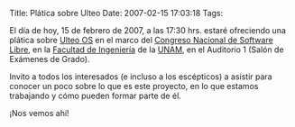 Title: Plática sobre Ulteo
Date: 2007-02-15 17:03:18
Tags: 

<p>El día de hoy, 15 de febrero de 2007, a las 17:30 hrs. estaré ofreciendo una plática sobre <a href="http://www.ulteo.com/" target="_blank">Ulteo OS</a> en el marco del <a href="http://www.consol.org.mx/" target="_blank">Congreso Nacional de Software Libre</a>, en la <a href="http://www.fi.unam.mx" target="_blank">Facultad de Ingeniería</a> de la <a href="http://www.unam.mx/" target="_blank">UNAM</a>, en el Auditorio 1 (Salón de Exámenes de Grado).</p>

<p>Invito a todos los interesados (e incluso a los escépticos) a asistir para conocer un poco sobre lo que es este proyecto, en lo que estamos trabajando y cómo pueden formar parte de él.</p>

<p>¡Nos vemos ahí!</p>
